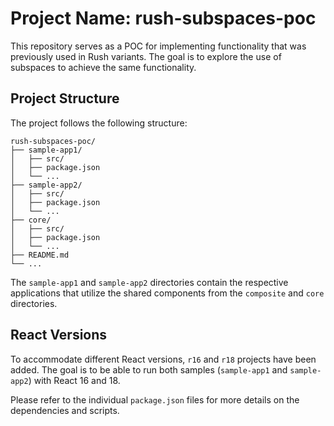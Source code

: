 # Project Name: rush-subspaces-poc

This repository serves as a POC for implementing functionality that was previously used in Rush variants. The goal is to explore the use of subspaces to achieve the same functionality.

## Project Structure

The project follows the following structure:

```
rush-subspaces-poc/
├── sample-app1/
│   ├── src/
│   ├── package.json
│   └── ...
├── sample-app2/
│   ├── src/
│   ├── package.json
│   └── ...
├── core/
│   ├── src/
│   ├── package.json
│   └── ...
├── README.md
└── ...
```

The `sample-app1` and `sample-app2` directories contain the respective applications that utilize the shared components from the `composite` and `core` directories.

## React Versions

To accommodate different React versions, `r16` and `r18` projects have been added. The goal is to be able to run both samples (`sample-app1` and `sample-app2`) with React 16 and 18.

Please refer to the individual `package.json` files for more details on the dependencies and scripts.
